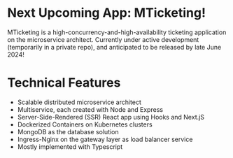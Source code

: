 # Next Upcoming App: MTicketing!
MTicketing is a high-concurrency-and-high-availability ticketing application on the microservice architect.
Currently under active development (temporarily in a private repo), and anticipated to be released by late June 2024!

# Technical Features
- Scalable distributed microservice architect
- Multiservice, each created with Node and Express
- Server-Side-Rendered (SSR) React app using Hooks and Next.jS
- Dockerized Containers on Kubernetes clusters
- MongoDB as the database solution
- Ingress-Nginx on the gateway layer as load balancer service
- Mostly implemented with Typescript
